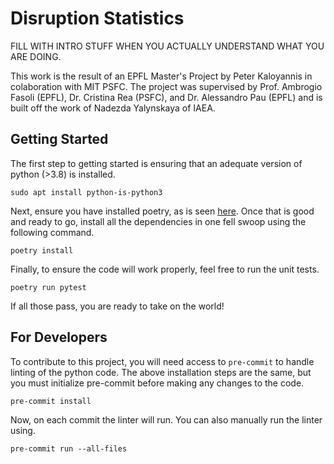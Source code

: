 # Disruption Statistics

FILL WITH INTRO STUFF WHEN YOU ACTUALLY UNDERSTAND WHAT YOU ARE DOING. 

This work is the result of an EPFL Master's Project by Peter Kaloyannis in colaboration with MIT PSFC. The project was supervised by Prof. Ambrogio Fasoli (EPFL), Dr. Cristina Rea (PSFC), and Dr. Alessandro Pau (EPFL) and is built off the work of Nadezda Yalynskaya of IAEA.

## Getting Started

The first step to getting started is ensuring that an adequate version of python (>3.8) is installed.
```
sudo apt install python-is-python3
```
Next, ensure you have installed poetry, as is seen [here](https://python-poetry.org/docs/). Once that is good and ready to go, install all the dependencies in one fell swoop using the following command.
```
poetry install
```
Finally, to ensure the code will work properly, feel free to run the unit tests.
```
poetry run pytest
```
If all those pass, you are ready to take on the world!

## For Developers

To contribute to this project, you will need access to `pre-commit` to handle linting of the python code. The above installation steps are the same, but you must initialize pre-commit before making any changes to the code.
```
pre-commit install
```
Now, on each commit the linter will run. You can also manually run the linter using.
```
pre-commit run --all-files
```


